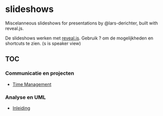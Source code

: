 # slideshows

Miscelanneous slideshows for presentations by @lars-derichter, built with reveal.js.

De slideshows werken met [reveal.js](https://github.com/hakimel/reveal.js). Gebruik <key>?</key> om de mogelijkheden en shortcuts te zien. (<key>s</key> is speaker view)

## TOC

### Communicatie en projecten

- [Time Management](https://lars-derichter.github.io/slideshows/time-management/)

### Analyse en UML

- [Inleiding](https://lars-derichter.github.io/slideshows/analyse-uml/inleiding/)
